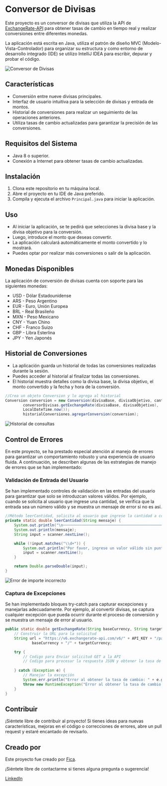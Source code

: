 # Conversor de Divisas

Este proyecto es un conversor de divisas que utiliza la API de
[ExchangeRate-API](https://www.exchangerate-api.com/) para obtener tasas de cambio 
en tiempo real y realizar conversiones entre diferentes monedas.

La aplicación está escrita en Java, utiliza el patrón de diseño MVC
(Modelo-Vista-Controlador) para organizar su estructura y como entorno de desarrollo 
integrado (IDE) se utilizo IntelliJ IDEA para escribir, depurar y probar el código.

![Conversor de Divisas](C:\Users\ficam\Dropbox\ONE\JAVA\CurrencyExchange\imagenes\ConversorDeDivisas.png)

## Características

- Conversión entre nueve divisas principales.
- Interfaz de usuario intuitiva para la selección de divisas y entrada de montos.
- Historial de conversiones para realizar un seguimiento de las operaciones anteriores.
- Utiliza tasas de cambio actualizadas para garantizar la precisión de las conversiones.

## Requisitos del Sistema

- Java 8 o superior.
- Conexión a Internet para obtener tasas de cambio actualizadas.

## Instalación

1. Clona este repositorio en tu máquina local.
2. Abre el proyecto en tu IDE de Java preferido.
3. Compila y ejecuta el archivo `Principal.java` para iniciar la aplicación.

## Uso

- Al iniciar la aplicación, se te pedirá que selecciones la divisa base y la divisa objetivo para la conversión.
- Luego, introduce el monto que deseas convertir.
- La aplicación calculará automáticamente el monto convertido y lo mostrará.
- Puedes optar por realizar más conversiones o salir de la aplicación.

## Monedas Disponibles
La aplicación de conversión de divisas cuenta con soporte para las siguientes monedas:

* USD - Dólar Estadounidense
* ARS - Peso Argentino
* EUR - Euro, Unión Europea
* BRL - Real Brasileño
* MXN - Peso Mexicano
* CNY - Yuan Chino
* CHF - Franco Suizo
* GBP - Libra Esterlina
* JPY - Yen Japonés

## Historial de Conversiones

- La aplicación guarda un historial de todas las conversiones realizadas durante la sesión.
- Puedes acceder al historial al finalizar todas las conversiones.
- El historial muestra detalles como la divisa base, la divisa objetivo, el monto convertido y la fecha y hora de la conversión.

```java
//Crea un objeto Conversion y lo agrega al historial
Conversion conversion = new Conversion(divisaBase, divisaObjetivo, cantidad, 
        conversorDivisas.getExchangeRate(divisaBase, divisaObjetivo),
        LocalDateTime.now());
        historialConversiones.agregarConversion(conversion);
```

![Historial de consultas](C:\Users\ficam\Dropbox\ONE\JAVA\CurrencyExchange\imagenes\HistorialDeConsultas.png)

## Control de Errores

En este proyecto, se ha prestado especial atención al manejo de errores para 
garantizar un comportamiento robusto y una experiencia de usuario fluida. 
A continuación, se describen algunas de las estrategias de manejo de errores que 
se han implementado:

### Validación de Entrada del Usuario
Se han implementado controles de validación en las entradas del usuario para 
garantizar que solo se introduzcan valores válidos. Por ejemplo, cuando se 
solicita al usuario que ingrese una cantidad, se verifica que la entrada sea 
un número válido y se muestra un mensaje de error si no es así.

```java
//Método leerCantidad, solicita al usuario que ingrese la cantidad a convertir
private static double leerCantidad(String mensaje) {
    System.out.println("\n─────────────────────────────────────────────────────────");
    System.out.println(mensaje);
    String input = scanner.nextLine();

    while (!input.matches("\\d+")) {
        System.out.println("Por favor, ingrese un valor válido sin puntos ni comas.");
        input = scanner.nextLine();
    }

    return Double.parseDouble(input);
}
```

![Error de importe incorrecto](C:\Users\ficam\Dropbox\ONE\JAVA\CurrencyExchange\imagenes\ErrorImporteIncorrecto.png)

### Captura de Excepciones
Se han implementado bloques try-catch para capturar excepciones y manejarlas 
adecuadamente. Por ejemplo, al convertir divisas, se captura cualquier excepción
que pueda ocurrir durante el proceso de conversión y se muestra un mensaje de 
error al usuario.

```java
public static double getExchangeRate(String baseCurrency, String targetCurrency) {
    // Construir la URL para la solicitud
    String url = "https://v6.exchangerate-api.com/v6/" + API_KEY + "/pair/" + 
            baseCurrency + "/" + targetCurrency;

    try {
        // Codigo para Enviar solicitud GET a la API
        // Codigo para procesar la respuesta JSON y obtener la tasa de conversión
    
    } catch (Exception e) {
        // Manejar la excepción
        System.err.println("Error al obtener la tasa de cambio: " + e.getMessage());
        throw new RuntimeException("Error al obtener la tasa de cambio.");
    }
}
```
## Contribuir
¡Siéntete libre de contribuir al proyecto! Si tienes ideas para nuevas 
características, mejoras en el código o correcciones de errores, abre un pull
request y estaré encantado de revisarlo.

## Creado por

Este proyecto fue creado por [Fica](https://github.com/Fica-Millan).



¡Siéntete libre de contactarme si tienes alguna pregunta o sugerencia!

[LinkedIn](https://www.linkedin.com/in/yesica-fica-millan/)